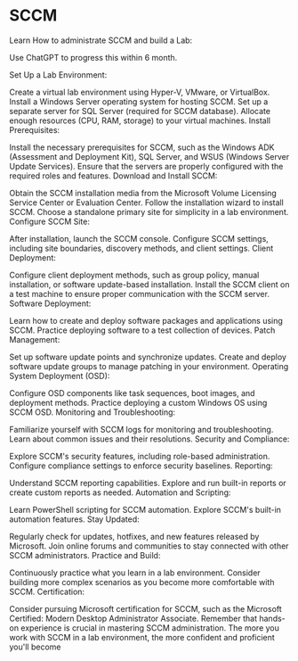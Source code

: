 # SCCM
Learn How to administrate SCCM and build a Lab:

Use ChatGPT to progress this within 6 month. 

Set Up a Lab Environment:

Create a virtual lab environment using Hyper-V, VMware, or VirtualBox.
Install a Windows Server operating system for hosting SCCM.
Set up a separate server for SQL Server (required for SCCM database).
Allocate enough resources (CPU, RAM, storage) to your virtual machines.
Install Prerequisites:

Install the necessary prerequisites for SCCM, such as the Windows ADK (Assessment and Deployment Kit), SQL Server, and WSUS (Windows Server Update Services).
Ensure that the servers are properly configured with the required roles and features.
Download and Install SCCM:

Obtain the SCCM installation media from the Microsoft Volume Licensing Service Center or Evaluation Center.
Follow the installation wizard to install SCCM. Choose a standalone primary site for simplicity in a lab environment.
Configure SCCM Site:

After installation, launch the SCCM console.
Configure SCCM settings, including site boundaries, discovery methods, and client settings.
Client Deployment:

Configure client deployment methods, such as group policy, manual installation, or software update-based installation.
Install the SCCM client on a test machine to ensure proper communication with the SCCM server.
Software Deployment:

Learn how to create and deploy software packages and applications using SCCM.
Practice deploying software to a test collection of devices.
Patch Management:

Set up software update points and synchronize updates.
Create and deploy software update groups to manage patching in your environment.
Operating System Deployment (OSD):

Configure OSD components like task sequences, boot images, and deployment methods.
Practice deploying a custom Windows OS using SCCM OSD.
Monitoring and Troubleshooting:

Familiarize yourself with SCCM logs for monitoring and troubleshooting.
Learn about common issues and their resolutions.
Security and Compliance:

Explore SCCM's security features, including role-based administration.
Configure compliance settings to enforce security baselines.
Reporting:

Understand SCCM reporting capabilities.
Explore and run built-in reports or create custom reports as needed.
Automation and Scripting:

Learn PowerShell scripting for SCCM automation.
Explore SCCM's built-in automation features.
Stay Updated:

Regularly check for updates, hotfixes, and new features released by Microsoft.
Join online forums and communities to stay connected with other SCCM administrators.
Practice and Build:

Continuously practice what you learn in a lab environment.
Consider building more complex scenarios as you become more comfortable with SCCM.
Certification:

Consider pursuing Microsoft certification for SCCM, such as the Microsoft Certified: Modern Desktop Administrator Associate.
Remember that hands-on experience is crucial in mastering SCCM administration. The more you work with SCCM in a lab environment, the more confident and proficient you'll become
